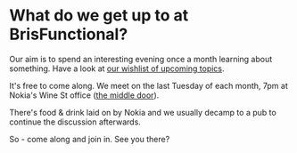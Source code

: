 What do we get up to at BrisFunctional?
===============================

  Our aim is to spend an interesting evening once a month learning about something.  Have a look at [our wishlist of upcoming topics](https://github.com/BrisFunctional/plans/wiki/Topics).

  It's free to come along. We meet on the last Tuesday of each month, 7pm at Nokia's Wine St office ([the middle door](https://maps.google.co.uk/maps?q=wine+st+bristol&ll=51.455157,-2.592452&spn=0.007809,0.017273&safe=active&hnear=Wine+St,+Bristol,+United+Kingdom&gl=uk&t=m&z=16&layer=c&cbll=51.455212,-2.592273&panoid=dD_n1Q-tOBSUJi53cfog_g&cbp=12,313.71,,0,-1.23)).

  There's food & drink laid on by Nokia and we usually decamp to a pub to continue the discussion afterwards.

  So - come along and join in.  See you there?
